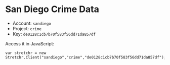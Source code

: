 San Diego Crime Data
========

  * Account: `sandiego`
  * Project: `crime`
  * Key: `de0128c1cb7b70f583f56dd71da857df`

Access it in JavaScript:

```
var stretchr = new Stretchr.Client("sandiego","crime","de0128c1cb7b70f583f56dd71da857df");
```

